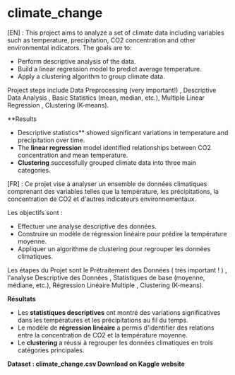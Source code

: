 # climate_change

[EN] : This project aims to analyze a set of climate data including variables such as temperature, precipitation, CO2 concentration and other environmental indicators.
The goals are to:

- Perform descriptive analysis of the data.
- Build a linear regression model to predict average temperature.
- Apply a clustering algorithm to group climate data.

Project steps include Data Preprocessing (very important!) , Descriptive Data Analysis , Basic Statistics (mean, median, etc.), Multiple Linear Regression , Clustering (K-means).

 **Results
- Descriptive statistics** showed significant variations in temperature and precipitation over time.
- The **linear regression** model identified relationships between CO2 concentration and mean temperature.
- **Clustering** successfully grouped climate data into three main categories.

[FR] :  Ce projet vise à analyser un ensemble de données climatiques comprenant des variables telles que la température, les précipitations, la concentration de CO2 et d'autres indicateurs environnementaux.

Les objectifs sont :

- Effectuer une analyse descriptive des données.
- Construire un modèle de régression linéaire pour prédire la température moyenne.
- Appliquer un algorithme de clustering pour regrouper les données climatiques.


Les étapes du Projet sont le  Prétraitement des Données ( très important ! ) , l'analyse Descriptive des Données , Statistiques de base (moyenne, médiane, etc.), Régression Linéaire Multiple , Clustering (K-means).

**Résultats**
- Les **statistiques descriptives** ont montré des variations significatives dans les températures et les précipitations au fil du temps.
- Le modèle de **régression linéaire** a permis d'identifier des relations entre la concentration de CO2 et la température moyenne.
- Le **clustering** a réussi à regrouper les données climatiques en trois catégories principales.

**Dataset : climate_change.csv Download on Kaggle website**